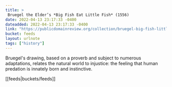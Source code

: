 ```yaml
---
title: > 
 Bruegel the Elder’s *Big Fish Eat Little Fish* (1556)
date: 2022-04-13 23:17:33 -0400
dateadded: 2022-04-13 23:17:33 -0400
link: "https://publicdomainreview.org/collection/bruegel-big-fish-little-fish"
bucket: feeds
layout: urlnote
tags: ["history"]
--- 
```

Bruegel's drawing, based on a proverb and subject to numerous adaptations, relates the natural world to injustice: the feeling that human predation is innately born and instinctive. 
 <!-- end excerpt --> 
<div class='bucket'>[[feeds|buckets/feeds]]</div> 
